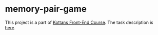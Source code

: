 # memory-pair-game
This project is a part of [Kottans Front-End Course](https://github.com/kottans/frontend).
The task description is [here](https://github.com/kottans/frontend/blob/2022_UA/tasks/memory-pair-game.md).
